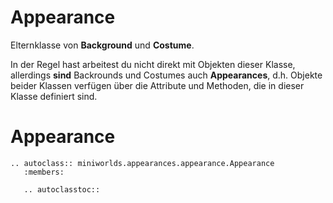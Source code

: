 # Appearance

Elternklasse von **Background** und **Costume**.

In der Regel hast arbeitest du nicht direkt mit Objekten dieser Klasse, allerdings **sind** Backrounds und Costumes
auch **Appearances**, d.h. Objekte beider Klassen verfügen über die Attribute und Methoden,
die in dieser Klasse definiert sind.

Appearance
==========

```{eval-rst}
.. autoclass:: miniworlds.appearances.appearance.Appearance
   :members:

   .. autoclasstoc::
```